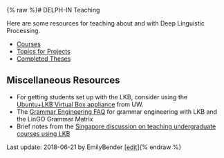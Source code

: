 {% raw %}# DELPH-IN Teaching

Here are some resources for teaching about and with Deep Linguistic
Processing.

- [Courses](../TeachingCourses)
- [Topics for Projects](/TeachingTopics)
- [Completed Theses](/TeachingTheses)

## Miscellaneous Resources

- For getting students set up with the LKB, consider using the
[Ubuntu+LKB Virtual Box
appliance](https://wiki.ling.washington.edu/bin/view.cgi/Main/KnoppixLKB)
from UW.
- The [Grammar Engineering FAQ](/GrammarEngineeringFaq) for grammar
engineering with LKB and the LinGO Grammar Matrix
- Brief notes from the [Singapore discussion on teaching undergraduate
courses using LKB](https://blog.inductorsoftware.com/docsproto/summits/SingaporeTeachingWithLKB)

Last update: 2018-06-21 by EmilyBender [[edit](https://github.com/delph-in/docs/wiki/TeachingTop/_edit)]{% endraw %}